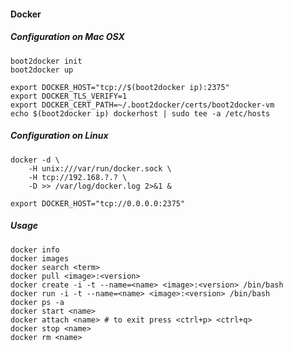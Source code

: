 #### Docker

##### Configuration on Mac OSX

    boot2docker init
    boot2docker up

    export DOCKER_HOST="tcp://$(boot2docker ip):2375"
    export DOCKER_TLS_VERIFY=1
    export DOCKER_CERT_PATH=~/.boot2docker/certs/boot2docker-vm
    echo $(boot2docker ip) dockerhost | sudo tee -a /etc/hosts

##### Configuration on Linux

    docker -d \
        -H unix:///var/run/docker.sock \
        -H tcp://192.168.?.? \
        -D >> /var/log/docker.log 2>&1 &

    export DOCKER_HOST="tcp://0.0.0.0:2375"

##### Usage

    docker info
    docker images
    docker search <term>
    docker pull <image>:<version>
    docker create -i -t --name=<name> <image>:<version> /bin/bash
    docker run -i -t --name=<name> <image>:<version> /bin/bash
    docker ps -a
    docker start <name>
    docker attach <name> # to exit press <ctrl+p> <ctrl+q>
    docker stop <name>
    docker rm <name>

